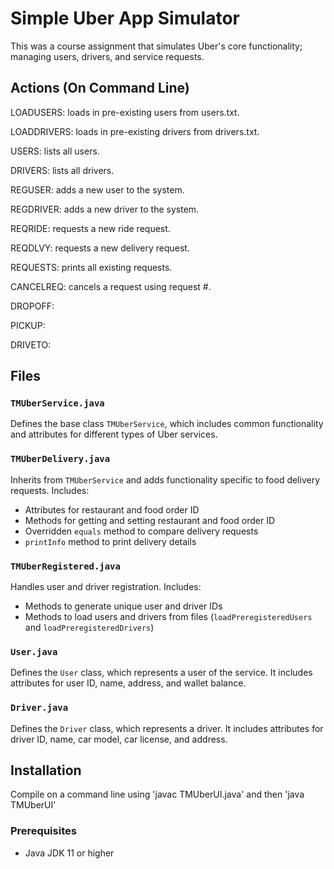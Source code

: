 # Simple Uber App Simulator

This was a course assignment that simulates Uber's core functionality; managing users, drivers, and service requests.

## Actions (On Command Line)

LOADUSERS: loads in pre-existing users from users.txt.

LOADDRIVERS: loads in pre-existing drivers from drivers.txt.

USERS: lists all users.

DRIVERS: lists all drivers.

REGUSER: adds a new user to the system.

REGDRIVER: adds a new driver to the system.

REQRIDE: requests a new ride request.

REQDLVY: requests a new delivery request.

REQUESTS: prints all existing requests.

CANCELREQ: cancels a request using request #.

DROPOFF:

PICKUP:

DRIVETO:

## Files

### `TMUberService.java`
Defines the base class `TMUberService`, which includes common functionality and attributes for different types of Uber services.

### `TMUberDelivery.java`
Inherits from `TMUberService` and adds functionality specific to food delivery requests. Includes:
- Attributes for restaurant and food order ID
- Methods for getting and setting restaurant and food order ID
- Overridden `equals` method to compare delivery requests
- `printInfo` method to print delivery details

### `TMUberRegistered.java`
Handles user and driver registration. Includes:
- Methods to generate unique user and driver IDs
- Methods to load users and drivers from files (`loadPreregisteredUsers` and `loadPreregisteredDrivers`)

### `User.java`
Defines the `User` class, which represents a user of the service. It includes attributes for user ID, name, address, and wallet balance.

### `Driver.java`
Defines the `Driver` class, which represents a driver. It includes attributes for driver ID, name, car model, car license, and address.

## Installation
Compile on a command line using 'javac TMUberUI.java' and then 'java TMUberUI'
### Prerequisites
- Java JDK 11 or higher

